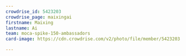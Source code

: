 ```yaml
---
crowdrise_id: 5423203
crowdrise_page: maixingai
firstname: Maixing
lastname: Ai
team: moca-spike-150-ambassadors
card-image: https://cdn.crowdrise.com/v2/photo/file/member/5423203

---
```

